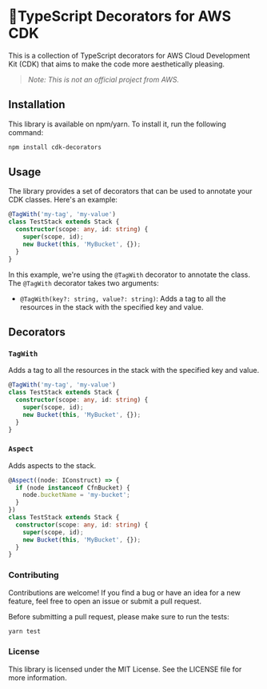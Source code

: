 # 📎TypeScript Decorators for AWS CDK

This is a collection of TypeScript decorators for AWS Cloud Development Kit (CDK) that aims to make the code more aesthetically pleasing.

> _Note: This is not an official project from AWS._

## Installation

This library is available on npm/yarn. To install it, run the following command:

```bash
npm install cdk-decorators
```

## Usage

The library provides a set of decorators that can be used to annotate your CDK classes. Here's an example:

```typescript
@TagWith('my-tag', 'my-value')
class TestStack extends Stack {
  constructor(scope: any, id: string) {
    super(scope, id);
    new Bucket(this, 'MyBucket', {});
  }
}
```

In this example, we're using the `@TagWith` decorator to annotate the class. The `@TagWith` decorator takes two arguments:
- `@TagWith(key?: string, value?: string)`: Adds a tag to all the resources in the stack with the specified key and value.

## Decorators

### `TagWith`

Adds a tag to all the resources in the stack with the specified key and value.

```typescript
@TagWith('my-tag', 'my-value')
class TestStack extends Stack {
  constructor(scope: any, id: string) {
    super(scope, id);
    new Bucket(this, 'MyBucket', {});
  }
}
```

### `Aspect`

Adds aspects to the stack.

```typescript
@Aspect((node: IConstruct) => {
  if (node instanceof CfnBucket) {
    node.bucketName = 'my-bucket';
  }
})
class TestStack extends Stack {
  constructor(scope: any, id: string) {
    super(scope, id);
    new Bucket(this, 'MyBucket', {});
  }
}
```

### Contributing 

Contributions are welcome! If you find a bug or have an idea for a new feature, feel free to open an issue or submit a pull request.

Before submitting a pull request, please make sure to run the tests:

```bash
yarn test
```

### License

This library is licensed under the MIT License. See the LICENSE file for more information.
